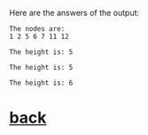Here are the answers of the output: 
    
    The nodes are:
    1 2 5 6 7 11 12 

    The height is: 5

    The height is: 5

    The height is: 6

#  [back](tree.md)